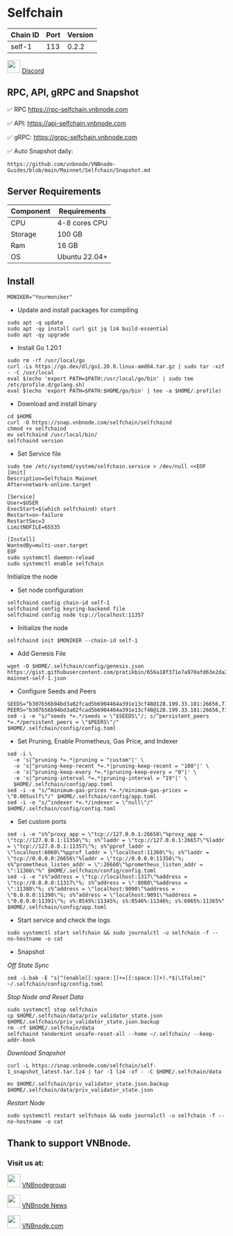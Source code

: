 # Selfchain
|  Chain ID  |  Port  |  Version  |
|------------|--------|-----------|
|    self-1  |  113   |   0.2.2   |

<img src="https://github.com/vnbnode/VNBnode-Guides/assets/76662222/7724db8a-a28e-452b-8431-ed5a748ba9bd" width="30"/> <a href="https://discord.com/invite/selfchainxyz" target="_blank">Discord</a>
## RPC, API, gRPC and Snapshot
✅ RPC https://rpc-selfchain.vnbnode.com

✅ API: https://api-selfchain.vnbnode.com

✅ gRPC: https://grpc-selfchain.vnbnode.com

✅ Auto Snapshot daily: 
```
https://github.com/vnbnode/VNBnode-Guides/blob/main/Mainnet/Selfchain/Snapshot.md
```
## Server Requirements
| Component   |  Requirements  |
|-------------|----------------|
| CPU         | 4-8 cores CPU  |
| Storage     | 100 GB         |
| Ram         | 16 GB          |
| OS          | Ubuntu 22.04+  |
## Install
```
MONIKER="Yourmoniker"
```
- Update and install packages for compiling
```
sudo apt -q update
sudo apt -qy install curl git jq lz4 build-essential
sudo apt -qy upgrade
```
- Install Go 1.20.1
```
sudo rm -rf /usr/local/go
curl -Ls https://go.dev/dl/go1.20.8.linux-amd64.tar.gz | sudo tar -xzf - -C /usr/local
eval $(echo 'export PATH=$PATH:/usr/local/go/bin' | sudo tee /etc/profile.d/golang.sh)
eval $(echo 'export PATH=$PATH:$HOME/go/bin' | tee -a $HOME/.profile)
```
- Download and install binary
```
cd $HOME
curl -O https://snap.vnbnode.com/selfchain/selfchaind
chmod +x selfchaind
mv selfchaind /usr/local/bin/
selfchaind version
```
- Set Service file
```
sudo tee /etc/systemd/system/selfchain.service > /dev/null <<EOF
[Unit]
Description=Selfchain Mainnet
After=network-online.target

[Service]
User=$USER
ExecStart=$(which selfchaind) start
Restart=on-failure
RestartSec=3
LimitNOFILE=65535

[Install]
WantedBy=multi-user.target
EOF
sudo systemctl daemon-reload
sudo systemctl enable selfchain
```
Initialize the node
- Set node configuration
```
selfchaind config chain-id self-1
selfchaind config keyring-backend file
selfchaind config node tcp://localhost:11357
```
- Initialize the node
```
selfchaind init $MONIKER --chain-id self-1
```
- Add Genesis File
```
wget -O $HOME/.selfchain/config/genesis.json https://gist.githubusercontent.com/pratikbin/656a18f371e7a970afd63e2da2890c81/raw/3876268b2d07ce65aece8455c67f98cf557c6e40/selfchain-mainnet-self-1.json
```
- Configure Seeds and Peers
```
SEEDS="b307b56b94bd3a02fcad5b6904464a391e13cf48@128.199.33.181:26656,71b8d630e7c3e31f2743fda68e6d3ac64f41cece@209.97.174.97:26656,6ae10267d8581414b37553655be22297b2f92087@174.138.25.159:26656"
PEERS="b307b56b94bd3a02fcad5b6904464a391e13cf48@128.199.33.181:26656,71b8d630e7c3e31f2743fda68e6d3ac64f41cece@209.97.174.97:26656,6ae10267d8581414b37553655be22297b2f92087@174.138.25.159:26656"
sed -i -e "s/^seeds *=.*/seeds = \"$SEEDS\"/; s/^persistent_peers *=.*/persistent_peers = \"$PEERS\"/" $HOME/.selfchain/config/config.toml
```
- Set Pruning, Enable Prometheus, Gas Price, and Indexer
```
sed -i \
  -e 's|^pruning *=.*|pruning = "custom"|' \
  -e 's|^pruning-keep-recent *=.*|pruning-keep-recent = "100"|' \
  -e 's|^pruning-keep-every *=.*|pruning-keep-every = "0"|' \
  -e 's|^pruning-interval *=.*|pruning-interval = "19"|' \
  $HOME/.selfchain/config/app.toml
sed -i -e "s/^minimum-gas-prices *=.*/minimum-gas-prices = \"0.005uslf\"/" $HOME/.selfchain/config/app.toml
sed -i -e "s/^indexer *=.*/indexer = \"null\"/" $HOME/.selfchain/config/config.toml
```
- Set custom ports
```
sed -i -e "s%^proxy_app = \"tcp://127.0.0.1:26658\"%proxy_app = \"tcp://127.0.0.1:11358\"%; s%^laddr = \"tcp://127.0.0.1:26657\"%laddr = \"tcp://127.0.0.1:11357\"%; s%^pprof_laddr = \"localhost:6060\"%pprof_laddr = \"localhost:11360\"%; s%^laddr = \"tcp://0.0.0.0:26656\"%laddr = \"tcp://0.0.0.0:11356\"%; s%^prometheus_listen_addr = \":26660\"%prometheus_listen_addr = \":11366\"%" $HOME/.selfchain/config/config.toml
sed -i -e "s%^address = \"tcp://localhost:1317\"%address = \"tcp://0.0.0.0:11317\"%; s%^address = \":8080\"%address = \":11380\"%; s%^address = \"localhost:9090\"%address = \"0.0.0.0:11390\"%; s%^address = \"localhost:9091\"%address = \"0.0.0.0:11391\"%; s%:8545%:11345%; s%:8546%:11346%; s%:6065%:11365%" $HOME/.selfchain/config/app.toml
```
- Start service and check the logs
```
sudo systemctl start selfchain && sudo journalctl -u selfchain -f --no-hostname -o cat
```
- Snapshot

_Off State Sync_
```
sed -i.bak -E "s|^(enable[[:space:]]+=[[:space:]]+).*$|\1false|" ~/.selfchain/config/config.toml
```
_Stop Node and Reset Data_
```
sudo systemctl stop selfchain
cp $HOME/.selfchain/data/priv_validator_state.json $HOME/.selfchain/priv_validator_state.json.backup
rm -rf $HOME/.selfchain/data
selfchaind tendermint unsafe-reset-all --home ~/.selfchain/ --keep-addr-book
```
_Download Snapshot_
```
curl -L https://snap.vnbnode.com/selfchain/self-1_snapshot_latest.tar.lz4 | tar -I lz4 -xf - -C $HOME/.selfchain/data
```
```
mv $HOME/.selfchain/priv_validator_state.json.backup $HOME/.selfchain/data/priv_validator_state.json
```
_Restart Node_
```
sudo systemctl restart selfchain && sudo journalctl -u selfchain -f --no-hostname -o cat
```
## Thank to support VNBnode.
### Visit us at:

<img src="https://user-images.githubusercontent.com/50621007/183283867-56b4d69f-bc6e-4939-b00a-72aa019d1aea.png" width="30"/> <a href="https://t.me/VNBnodegroup" target="_blank">VNBnodegroup</a>

<img src="https://user-images.githubusercontent.com/50621007/183283867-56b4d69f-bc6e-4939-b00a-72aa019d1aea.png" width="30"/> <a href="https://t.me/Vnbnode" target="_blank">VNBnode News</a>

<img src="https://github.com/vnbnode/binaries/blob/main/Logo/VNBnode.jpg" width="30"/> <a href="https://VNBnode.com" target="_blank">VNBnode.com</a>
